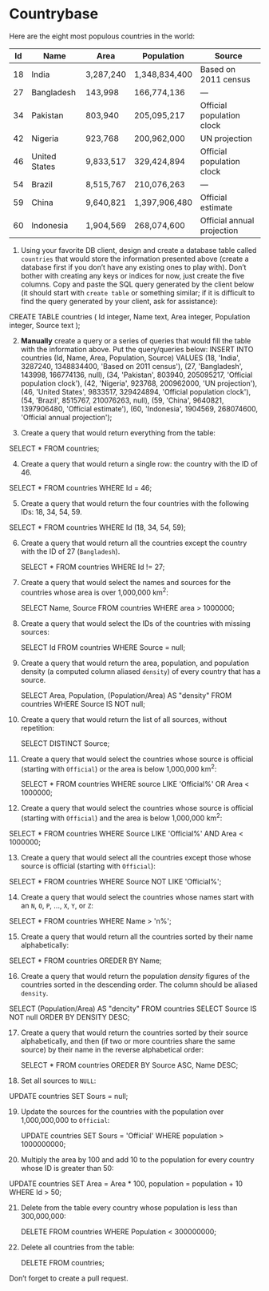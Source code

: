 # Countrybase

Here are the eight most populous countries in the world: 

| Id | Name           | Area      | Population    | Source                     |
|----|----------------|-----------|---------------|----------------------------|
| 18 |  India         | 3,287,240 | 1,348,834,400 | Based on 2011 census       |
| 27 |  Bangladesh    | 143,998   | 166,774,136   | —                          |
| 34 |  Pakistan      | 803,940   | 205,095,217   | Official population clock  |
| 42 |  Nigeria       | 923,768   | 200,962,000   | UN projection              |
| 46 |  United States | 9,833,517 | 329,424,894   | Official population clock  |
| 54 |  Brazil        | 8,515,767 | 210,076,263   | —                          |
| 59 |  China         | 9,640,821 | 1,397,906,480 | Official estimate          |
| 60 |  Indonesia     | 1,904,569 | 268,074,600   | Official annual projection |

1. Using your favorite DB client, design and create a database table called `countries` that would store the information presented above (create a database first if you don’t have any existing ones to play with). Don’t bother with creating any keys or indices for now, just create the five columns. Copy and paste the SQL query generated by the client below (it should start with `create table` or something similar; if it is difficult to find the query generated by your client, ask for assistance):

CREATE TABLE countries (
  Id integer,
  Name text,
  Area integer,
  Population integer,
  Source text
);

2. **Manually** create a query or a series of queries that would fill the table with the information above. Put the query/queries below:
INSERT INTO countries (Id, Name, Area, Population, Source) VALUES
  (18, 'India', 3287240, 1348834400, 'Based on 2011 census'),
  (27, 'Bangladesh', 143998, 166774136, null),
  (34, 'Pakistan', 803940, 205095217, 'Official population clock'),
  (42, 'Nigeria', 923768, 200962000, 'UN projection'),
  (46, 'United States', 9833517, 329424894, 'Official population clock'),
  (54, 'Brazil', 8515767, 210076263, null),
  (59, 'China', 9640821, 1397906480, 'Official estimate'),
  (60, 'Indonesia', 1904569, 268074600, 'Official annual projection');
  
3. Create a query that would return everything from the table:

  SELECT * FROM countries;

4. Create a query that would return a single row: the country with the ID of 46.

  SELECT * FROM countries WHERE Id = 46;

5. Create a query that would return the four countries with the following IDs: 18, 34, 54, 59.

  SELECT * FROM countries WHERE Id (18, 34, 54, 59);

6. Create a query that would return all the countries except the country with the ID of 27 (`Bangladesh`).

    SELECT * FROM countries WHERE Id != 27;

7. Create a query that would select the names and sources for the countries whose area is over 1,000,000 km<sup>2</sup>:

    SELECT Name, Source FROM countries WHERE area > 1000000;
    
8. Create a query that would select the IDs of the countries with missing sources:

   SELECT Id FROM countries WHERE Source = null;
    
9. Create a query that would return the area, population, and population density (a computed column aliased `density`) of every country that has a source.

   SELECT Area, Population, (Population/Area) AS "density" FROM countries WHERE Source IS NOT null;
    
10. Create a query that would return the list of all sources, without repetition:

    SELECT DISTINCT Source;

11. Create a query that would select the countries whose source is official (starting with `Official`) or the area is below 1,000,000 km<sup>2</sup>:

    SELECT * FROM countries WHERE source LIKE 'Official%' OR Area < 1000000;


12. Create a query that would select the countries whose source is official (starting with `Official`) and the area is below 1,000,000 km<sup>2</sup>:

   SELECT * FROM countries WHERE Source LIKE 'Official%' AND Area < 1000000;

    
13. Create a query that would select all the countries except those whose source is official (starting with `Official`):

   SELECT * FROM countries WHERE Source NOT LIKE 'Official%'; 
    
14. Create a query that would select the countries whose names start with an `N`, `O`, `P`, ..., `X`, `Y`, or `Z`:
   
   SELECT * FROM countries WHERE Name > 'n%';
    
15. Create a query that would return all the countries sorted by their name alphabetically:

  SELECT * FROM countries OREDER BY Name;

16. Create a query that would return the population _density_ figures of the countries sorted in the descending order. The column should be aliased `density`.

   SELECT (Population/Area) AS "dencity" FROM countries SELECT Source IS NOT  null ORDER BY DENSITY DESC;

17. Create a query that would return the countries sorted by their source alphabetically, and then (if two or more countries share the same source) by their name in the reverse alphabetical order:

    SELECT * FROM countries OREDER BY Source ASC, Name DESC;
    
18. Set all sources to `NULL`:

   UPDATE countries SET Sours = null;
    
19. Update the sources for the countries with the population over 1,000,000,000 to `Official`:

    UPDATE countries SET Sours = 'Official' WHERE population > 1000000000;
    
20. Multiply the area by 100 and add 10 to the population for every country whose ID is greater than 50:
  
   UPDATE countries SET Area = Area * 100, population = population + 10 WHERE Id > 50;

21. Delete from the table every country whose population is less than 300,000,000:

    DELETE FROM countries WHERE Population < 300000000;

22. Delete all countries from the table:

    DELETE FROM countries;
    
Don’t forget to create a pull request.
